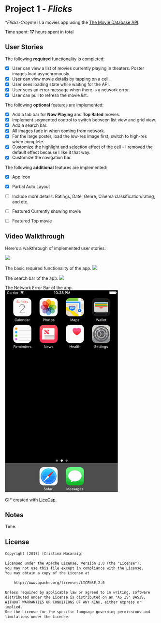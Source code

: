 # Project 1 - *Flicks*

**Flicks-Creyme* is a movies app using the [The Movie Database API](http://docs.themoviedb.apiary.io/#).

Time spent: **17** hours spent in total

## User Stories

The following **required** functionality is completed:

- [x] User can view a list of movies currently playing in theaters. Poster images load asynchronously.
- [x] User can view movie details by tapping on a cell.
- [x] User sees loading state while waiting for the API.
- [x] User sees an error message when there is a network error.
- [x] User can pull to refresh the movie list.

The following **optional** features are implemented:

- [x] Add a tab bar for **Now Playing** and **Top Rated** movies.
- [x] Implement segmented control to switch between list view and grid view.
- [x] Add a search bar.
- [x] All images fade in when coming from network.
- [x] For the large poster, load the low-res image first, switch to high-res when complete.
- [x] Customize the highlight and selection effect of the cell - I removed the default effect because I like it that way.
- [x] Customize the navigation bar.

The following **additional** features are implemented:

- [x] App Icon
- [x] Partial Auto Layout
- [ ] Include more details: Ratings, Date, Genre, Cinema classification/rating, and etc.
- [ ] Featured Currently showing movie
- [ ] Featured Top movie


## Video Walkthrough

Here's a walkthrough of implemented user stories:

<img src='https://cloud.githubusercontent.com/assets/20750697/24596682/a1d5b172-17f5-11e7-8560-adea31b2352f.jpeg' />

The basic required functionality of the app.
<img src='https://github.com/creyme/Flicks-Creyme/blob/master/Flicks-features.gif?raw=true' />

The search bar of the app.
<img src='https://github.com/creyme/Flicks-Creyme/blob/master/Flicks-search.gif?raw=true' />

The Network Error Bar of the app.
<img src='https://github.com/creyme/Flicks-Creyme/blob/master/Flicks-networkerrorAlert.gif?raw=true' />


GIF created with [LiceCap](http://www.cockos.com/licecap/).

## Notes

Time.

## License

    Copyright [2017] [Cristina Macaraig]

    Licensed under the Apache License, Version 2.0 (the "License");
    you may not use this file except in compliance with the License.
    You may obtain a copy of the License at

        http://www.apache.org/licenses/LICENSE-2.0

    Unless required by applicable law or agreed to in writing, software
    distributed under the License is distributed on an "AS IS" BASIS,
    WITHOUT WARRANTIES OR CONDITIONS OF ANY KIND, either express or implied.
    See the License for the specific language governing permissions and
    limitations under the License.

